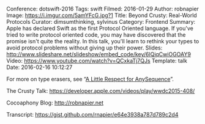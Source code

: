 Conference: dotswift-2016
Tags: swift
Filmed: 2016-01-29
Author: robnapier
Image: https://i.imgur.com/5amYFcG.jpg?1
Title: Beyond Crusty: Real-World Protocols
Curator: dimsumthinking, sylvinus
Category: Frontend
Summary: Apple has declared Swift as the first Protocol Oriented language. If you've tried to write protocol oriented code, you may have discovered that the promise isn't quite the reality. In this talk, you'll learn to rethink your types to avoid protocol problems without giving up their power.
Slides: http://www.slideshare.net/slideshow/embed_code/key/6lQiqCwiOGOAY9
Video: https://www.youtube.com/watch?v=QCxkaTj7QJs
Template: talk
Date: 2016-02-16 10:12:27


For more on type erasers, see “<a href="http://robnapier.net/erasure" target="_blank" title="A Little Respect for AnySequence">A Little Respect for AnySequence</a>”.

The Crusty Talk: <a href="https://developer.apple.com/videos/play/wwdc2015-408/" title="The Crusty Talk" target="_blank">https://developer.apple.com/videos/play/wwdc2015-408/</a>

Cocoaphony Blog: <a href="http://robnapier.net" target="_blank" title="Cocoaphony Blog">http://robnapier.net</a>

Transcript: <a href="https://gist.github.com/rnapier/e64e3938a787d789c2d4" target="_blank" title="Transcript">https://gist.github.com/rnapier/e64e3938a787d789c2d4</a>